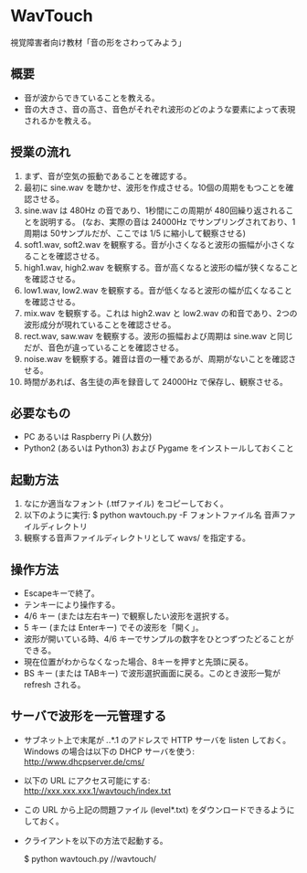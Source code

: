 # WavTouch

視覚障害者向け教材「音の形をさわってみよう」

概要
----
  * 音が波からできていることを教える。
  * 音の大きさ、音の高さ、音色がそれぞれ波形のどのような要素によって表現されるかを教える。

授業の流れ
----------
  1. まず、音が空気の振動であることを確認する。
  2. 最初に sine.wav を聴かせ、波形を作成させる。10個の周期をもつことを確認させる。
  3. sine.wav は 480Hz の音であり、1秒間にこの周期が 480回繰り返されることを説明する。
     (なお、実際の音は 24000Hz でサンプリングされており、1周期は 50サンプルだが、ここでは 1/5 に縮小して観察させる)
  4. soft1.wav, soft2.wav を観察する。音が小さくなると波形の振幅が小さくなることを確認させる。
  5. high1.wav, high2.wav を観察する。音が高くなると波形の幅が狭くなることを確認させる。
  6. low1.wav, low2.wav を観察する。音が低くなると波形の幅が広くなることを確認させる。
  7. mix.wav を観察する。これは high2.wav と low2.wav の和音であり、2つの波形成分が現れていることを確認させる。
  8. rect.wav, saw.wav を観察する。波形の振幅および周期は sine.wav と同じだが、音色が違っていることを確認させる。
  9. noise.wav を観察する。雑音は音の一種であるが、周期がないことを確認させる。
  10. 時間があれば、各生徒の声を録音して 24000Hz で保存し、観察させる。

必要なもの
----------
  * PC あるいは Raspberry Pi (人数分)
  * Python2 (あるいは Python3) および Pygame をインストールしておくこと

起動方法
--------

 1. なにか適当なフォント (.ttfファイル) をコピーしておく。
 2. 以下のように実行:
    $ python wavtouch.py -F フォントファイル名 音声ファイルディレクトリ
 3. 観察する音声ファイルディレクトリとして wavs/ を指定する。

操作方法
--------

  * Escapeキーで終了。
  * テンキーにより操作する。
  * 4/6 キー (または左右キー) で観察したい波形を選択する。
  * 5 キー (または Enterキー) でその波形を「開く」。
  * 波形が開いている時、4/6 キーでサンプルの数字をひとつずつたどることができる。
  * 現在位置がわからなくなった場合、8キーを押すと先頭に戻る。
  * BS キー (または TABキー) で波形選択画面に戻る。このとき波形一覧が refresh される。

サーバで波形を一元管理する
--------------------------

  * サブネット上で末尾が *.*.*.1 のアドレスで HTTP サーバを listen しておく。
    Windows の場合は以下の DHCP サーバを使う: http://www.dhcpserver.de/cms/ 
  * 以下の URL にアクセス可能にする:
    http://xxx.xxx.xxx.1/wavtouch/index.txt
  * この URL から上記の問題ファイル (level*.txt) をダウンロードできるようにしておく。
  * クライアントを以下の方法で起動する。
  
    $ python wavtouch.py //wavtouch/
